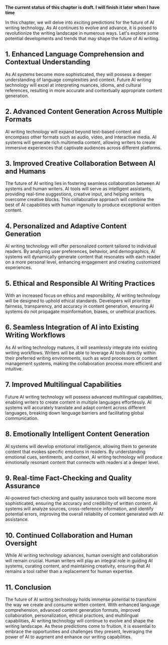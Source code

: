 **The current status of this chapter is draft. I will finish it later when I have time**

In this chapter, we will delve into exciting predictions for the future of AI writing technology. As AI continues to evolve and advance, it is poised to revolutionize the writing landscape in numerous ways. Let's explore some potential developments and trends that may shape the future of AI writing.

**1. Enhanced Language Comprehension and Contextual Understanding**
-------------------------------------------------------------------

As AI systems become more sophisticated, they will possess a deeper understanding of language complexities and context. Future AI writing technology will excel at interpreting nuances, idioms, and cultural references, resulting in more accurate and contextually appropriate content generation.

**2. Advanced Content Generation Across Multiple Formats**
----------------------------------------------------------

AI writing technology will expand beyond text-based content and encompass other formats such as audio, video, and interactive media. AI systems will generate rich multimedia content, allowing writers to create immersive experiences that captivate audiences across different platforms.

**3. Improved Creative Collaboration Between AI and Humans**
------------------------------------------------------------

The future of AI writing lies in fostering seamless collaboration between AI systems and human writers. AI tools will serve as intelligent assistants, providing real-time suggestions, creative input, and helping writers overcome creative blocks. This collaborative approach will combine the best of AI capabilities with human ingenuity to produce exceptional written content.

**4. Personalized and Adaptive Content Generation**
---------------------------------------------------

AI writing technology will offer personalized content tailored to individual readers. By analyzing user preferences, behavior, and demographics, AI systems will dynamically generate content that resonates with each reader on a more personal level, enhancing engagement and creating customized experiences.

**5. Ethical and Responsible AI Writing Practices**
---------------------------------------------------

With an increased focus on ethics and responsibility, AI writing technology will be designed to uphold ethical standards. Developers will prioritize fairness, transparency, and accuracy in content generation, ensuring AI systems do not propagate misinformation, biases, or unethical practices.

**6. Seamless Integration of AI into Existing Writing Workflows**
-----------------------------------------------------------------

As AI writing technology matures, it will seamlessly integrate into existing writing workflows. Writers will be able to leverage AI tools directly within their preferred writing environments, such as word processors or content management systems, making the collaboration process more efficient and intuitive.

**7. Improved Multilingual Capabilities**
-----------------------------------------

Future AI writing technology will possess advanced multilingual capabilities, enabling writers to create content in multiple languages effortlessly. AI systems will accurately translate and adapt content across different languages, breaking down language barriers and facilitating global communication.

**8. Emotionally Intelligent Content Generation**
-------------------------------------------------

AI systems will develop emotional intelligence, allowing them to generate content that evokes specific emotions in readers. By understanding emotional cues, sentiments, and context, AI writing technology will produce emotionally resonant content that connects with readers at a deeper level.

**9. Real-time Fact-Checking and Quality Assurance**
----------------------------------------------------

AI-powered fact-checking and quality assurance tools will become more sophisticated, ensuring the accuracy and credibility of written content. AI systems will analyze sources, cross-reference information, and identify potential errors, improving the overall reliability of content generated with AI assistance.

**10. Continued Collaboration and Human Oversight**
---------------------------------------------------

While AI writing technology advances, human oversight and collaboration will remain crucial. Human writers will play an integral role in guiding AI systems, curating content, and maintaining creativity, ensuring that AI remains a tool rather than a replacement for human expertise.

**11. Conclusion**
------------------

The future of AI writing technology holds immense potential to transform the way we create and consume written content. With enhanced language comprehension, advanced content generation formats, improved collaboration, personalization, ethical practices, and multilingual capabilities, AI writing technology will continue to evolve and shape the writing landscape. As these predictions come to fruition, it is essential to embrace the opportunities and challenges they present, leveraging the power of AI to augment and enhance our writing capabilities.
